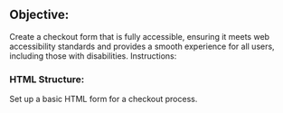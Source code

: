 ## Objective:
Create a checkout form that is fully accessible, ensuring it meets web accessibility standards and provides a smooth experience for all users, including those with disabilities.
Instructions:

### HTML Structure:
Set up a basic HTML form for a checkout process.
